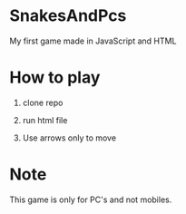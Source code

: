 # SnakesAndPcs
My first game made in JavaScript and HTML


# How to play

1. clone repo

2. run html file

3. Use arrows only to move

# Note

This game is only for PC's and not mobiles.
